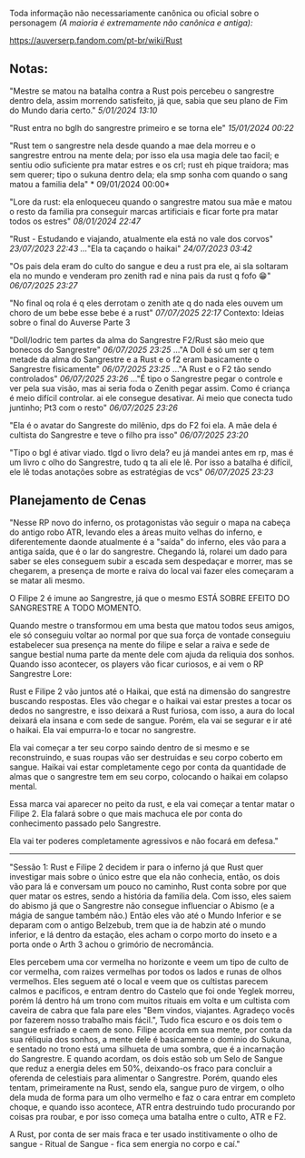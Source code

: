 Toda informação não necessariamente canônica ou oficial sobre o personagem *(A maioria é extremamente não canônica e antiga):*

https://auverserp.fandom.com/pt-br/wiki/Rust

## Notas:

"Mestre se matou na batalha contra a Rust pois percebeu o sangrestre dentro dela, assim morrendo satisfeito, já que, sabia que seu plano de Fim do Mundo daria certo." *5/01/2024 13:10*

"Rust entra no bglh do sangrestre primeiro e se torna ele" *15/01/2024 00:22*

"Rust tem o sangrestre nela desde quando a mae dela morreu e o sangrestre entrou na mente dela; por isso ela usa magia dele tao facil; e sentiu odio suficiente pra matar estres e os crl; rust eh pique traidora; mas sem querer; tipo o sukuna dentro dela; ela smp sonha com quando o sang matou a familia dela" * 09/01/2024 00:00*

"Lore da rust: ela enloqueceu quando o sangrestre matou sua mãe e matou o resto da familia pra conseguir marcas artificiais e ficar forte pra matar todos os estres" *08/01/2024 22:47*

"Rust - Estudando e viajando, atualmente ela está no vale dos corvos" *23/07/2023 22:43*
*...*"Ela ta caçando o haikai" *24/07/2023 03:42*

"Os pais dela eram do culto do sangue e deu a rust pra ele, ai sla soltaram ela no mundo e venderam pro zenith
rad e nina pais da rust q fofo 😁" *06/07/2025 23:27*

"No final oq rola é q eles derrotam o zenith
ate q do nada eles ouvem um choro de um bebe
esse bebe é a rust" *07/07/2025 22:17*
Contexto: Ideias sobre o final do Auverse Parte 3

"Doll/lodric tem partes da alma do Sangrestre F2/Rust são meio que bonecos do Sangrestre" *06/07/2025 23:25*
..."A Doll é só um ser q tem metade da alma do Sangrestre e a Rust e o f2 eram basicamente o Sangrestre fisicamente" *06/07/2025 23:25*
..."A Rust e o F2 tão sendo controlados" *06/07/2025 23:26*
..."É tipo o Sangrestre pegar o controle e ver pela sua visão, mas ai seria foda o Zenith pegar assim. Como é criança é meio difícil controlar. ai ele consegue desativar. Ai meio que conecta tudo juntinho; Pt3 com o resto" *06/07/2025 23:26*

"Ela é o avatar do Sangreste do milênio, dps do F2 foi ela. A mãe dela é cultista do Sangrestre e teve o filho pra isso" *06/07/2025 23:20*

"Tipo o bgl é ativar viado. tlgd o livro dela? eu já mandei antes em rp, mas é um livro c olho do Sangrestre, tudo q ta ali ele lê. Por isso a batalha é difícil, ele lê todas anotações sobre as estratégias de vcs" *06/07/2025 23:23*
## Planejamento de Cenas

"Nesse RP novo do inferno, os protagonistas vão seguir o mapa na cabeça do antigo robo ATR, levando eles a áreas muito velhas do inferno, e diferentemente daonde atualmente é a "saída" do inferno, eles vão para a antiga saída, que é o lar do sangrestre.
Chegando lá, rolarei um dado para saber se eles conseguem subir a escada sem despedaçar e morrer, mas se chegarem, a presença de morte e raiva do local vai fazer eles começaram a se matar ali mesmo.

O Filipe 2 é imune ao Sangrestre, já que o mesmo ESTÁ SOBRE EFEITO DO SANGRESTRE A TODO MOMENTO. 

Quando mestre o transformou em uma besta que matou todos seus amigos, ele só conseguiu voltar ao normal por que sua força de vontade conseguiu estabelecer sua presença na mente do filipe e selar a raiva e sede de sangue bestial numa parte da mente dele com ajuda da reliquia dos sonhos.
Quando isso acontecer, os players vão ficar curiosos, e ai vem o RP Sangrestre Lore:

Rust e Filipe 2 vão juntos até o Haikai, que está na dimensão do sangrestre buscando respostas.
Eles vão chegar e o haikai vai estar prestes a tocar os dedos no sangrestre, e isso deixará a Rust furiosa, com isso, a aura do local deixará ela insana e com sede de sangue. Porém, ela vai se segurar e ir até o haikai. Ela vai empurra-lo e tocar no sangrestre.

Ela vai começar a ter seu corpo saindo dentro de si mesmo e se reconstruindo, e suas roupas vão ser destruidas e seu corpo coberto em sangue.
Haikai vai estar completamente cego por conta da quantidade de almas que o sangrestre tem em seu corpo, colocando o haikai em colapso mental.

Essa marca vai aparecer no peito da rust, e ela vai começar a tentar matar o Filipe 2.
Ela falará sobre o que mais machuca ele por conta do conhecimento passado pelo Sangrestre.

Ela vai ter poderes completamente agressivos e não focará em defesa."

---

"Sessão 1: Rust e Filipe 2 decidem ir para o inferno já que Rust quer investigar mais sobre o único estre que ela não conhecia, então, os dois vão para lá e conversam um pouco no caminho, Rust conta sobre por que quer matar os estres, sendo a história da familia dela. Com isso, eles saiem do abismo já que o Sangrestre não consegue influenciar o Abismo (e a mágia de sangue também não.) Então eles vão até o Mundo Inferior e se deparam com o antigo Belzebub, trem que ia de habzin até o mundo inferior, e lá dentro da estação, eles acham o corpo morto do inseto e a porta onde o Arth 3 achou o grimório de necromância.

Eles percebem uma cor vermelha no horizonte e veem um tipo de culto de cor vermelha, com raizes vermelhas por todos os lados e runas de olhos vermelhos. Eles seguem até o local e veem que os cultistas parecem calmos e pacificos, e entram dentro do Castelo que foi onde Yeglek morreu, porém lá dentro há um trono com muitos rituais em volta e um cultista com caveira de cabra que fala pare eles "Bem vindos, viajantes. Agradeço vocês por fazerem nosso trabalho mais fácil.", Tudo fica escuro e os dois tem o sangue esfriado e caem de sono. Filipe acorda em sua mente, por conta da sua réliquia dos sonhos, a mente dele é basicamente o dominio do Sukuna, e sentado no trono está uma silhueta de uma sombra, que é a incarnação do Sangrestre. E quando acordam, os dois estão sob um Selo de Sangue que reduz a energia deles em 50%, deixando-os fraco para concluir a oferenda de celestiais para alimentar o Sangrestre. Porém, quando eles tentam, primeiramente na Rust, sendo ela, sangue puro de virgem, o olho dela muda de forma para um olho vermelho e faz o cara entrar em completo choque, e quando isso acontece, ATR entra destruindo tudo procurando por coisas pra roubar, e por isso começa uma batalha entre o culto, ATR  e F2.

A Rust, por conta de ser mais fraca e ter usado institivamente o olho de sangue - Ritual de Sangue - fica sem energia no corpo e caí."